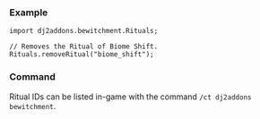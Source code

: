 ### Example
```zenscript
import dj2addons.bewitchment.Rituals;

// Removes the Ritual of Biome Shift.
Rituals.removeRitual("biome_shift");
```
### Command
Ritual IDs can be listed in-game with the command `/ct dj2addons bewitchment`.